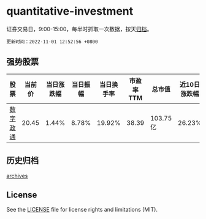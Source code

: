 # quantitative-investment

证券交易日，9:00-15:00，每半时抓取一次数据，按天[归档](archives)。

`更新时间：2022-11-01 12:52:56 +0800`

## 强势股票

|股票|当前价|当日涨跌幅|当日振幅|当日换手率|市盈率TTM|总市值|近10日涨跌幅|
|----|----|----|----|----|----|----|----|
|[数字政通](https://xueqiu.com/S/SZ300075)|20.45|1.44%|8.78%|19.92%|38.39|103.75亿|26.23%|

## 历史归档

[archives](archives)

## License

See the [LICENSE](LICENSE) file for license rights and limitations (MIT).